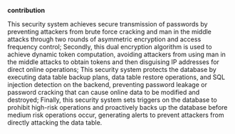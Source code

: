**contribution**

This security system achieves secure transmission of passwords by preventing attackers from brute force cracking and man in the middle attacks through two rounds of asymmetric encryption and access frequency control; Secondly, this dual encryption algorithm is used to achieve dynamic token computation, avoiding attackers from using man in the middle attacks to obtain tokens and then disguising IP addresses for direct online operations; This security system protects the database by executing data table backup plans, data table restore operations, and SQL injection detection on the backend, preventing password leakage or password cracking that can cause online data to be modified and destroyed; Finally, this security system sets triggers on the database to prohibit high-risk operations and proactively backs up the database before medium risk operations occur, generating alerts to prevent attackers from directly attacking the data table.